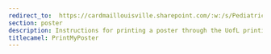 ```yaml
---
redirect_to:  https://cardmaillouisville.sharepoint.com/:w:/s/PediatricResearchAccesstoServices/EaS2VNkUAbJArFaB7cAany8B2jn00y8AlBtVY6IKkFOKHg?e=XHkRmW
section: poster
description: Instructions for printing a poster through the UofL printing office
titlecamel: PrintMyPoster
---
```

